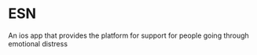 # ESN
An ios app that provides the platform for support for people going through emotional distress
